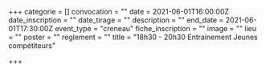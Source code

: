 +++
categorie = []
convocation = ""
date = 2021-06-01T16:00:00Z
date_inscription = ""
date_tirage = ""
description = ""
end_date = 2021-06-01T17:30:00Z
event_type = "creneau"
fiche_inscription = ""
image = ""
lieu = ""
poster = ""
reglement = ""
title = "18h30 - 20h30 Entrainement Jeunes compétiteurs"

+++

